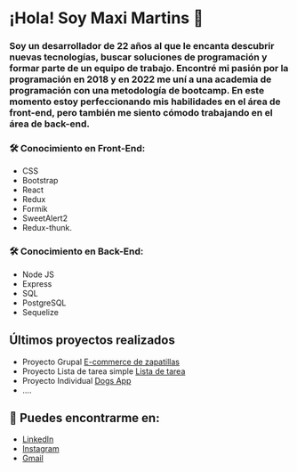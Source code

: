 # ¡Hola! Soy Maxi Martins 👋

### Soy un desarrollador de 22 años al que le encanta descubrir nuevas tecnologías, buscar soluciones de programación y formar parte de un equipo de trabajo. Encontré mi pasión por la programación en 2018 y en 2022 me uní a una academia de programación con una metodología de bootcamp. En este momento estoy perfeccionando mis habilidades en el área de front-end, pero también me siento cómodo trabajando en el área de back-end.

### 🛠 Conocimiento en Front-End:
  * CSS
  * Bootstrap
  * React
  * Redux
  * Formik
  * SweetAlert2
  * Redux-thunk.
### 🛠 Conocimiento en Back-End:
  * Node JS
  * Express
  * SQL
  * PostgreSQL 
  * Sequelize

## Últimos proyectos realizados

- Proyecto Grupal [E-commerce de zapatillas](https://sneakers-xxre.vercel.app/)
- Proyecto Lista de tarea simple [Lista de tarea](https://lista-de-tarea-mx.vercel.app/)
- Proyecto Individual [Dogs App](https://dogs-app-murex.vercel.app/)
- ....

## 🔗 Puedes encontrarme en:

- [LinkedIn](https://www.linkedin.com/in/maxiimartins/)
- [Instagram](https://www.instagram.com/maxii.martins/)
- []()<a href ="mailto:maximartins45@gmail.com" target="_blank">Gmail</a>

